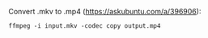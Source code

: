 Convert .mkv to .mp4 (https://askubuntu.com/a/396906):

	ffmpeg -i input.mkv -codec copy output.mp4

